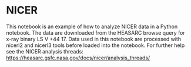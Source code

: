 # NICER
This notebook is an example of how to analyze NICER data in a Python notebook. The  data are downloaded from the HEASARC browse query for x-ray binary LS V +44 17. Data used in this notebook are processed with nicerl2 and nicerl3 tools before loaded into the notebook. For further help see the NICER analysis threads: https://heasarc.gsfc.nasa.gov/docs/nicer/analysis_threads/